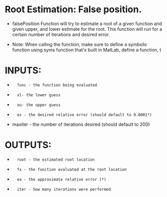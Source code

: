 # Root Estimation: False position.

* falsePosition Function will try to estimate a root of a given function and given upper, and lower estimate for the root. This function will run for a certain number of iterations and desired error.

* Note: When calling the function, make sure to define a symbolic function using syms function that's built in MatLab, define a function, t

# INPUTS:

*       func - the function being evaluated
*       xl- the lower guess
*       xu- the upper guess
*       es - the desired relative error (should default to 0.0001*)
*	maxiter - the number of iterations desired (should default to 200)

# OUTPUTS:

*       root - the estimated root location
*       fx - the function evaluated at the root location
*       ea - the approximate relative error (*)
*       iter - how many iterations were performed